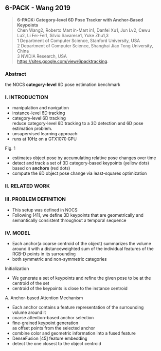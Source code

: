 ## 6-PACK - Wang 2019
> **6-PACK: Category-level 6D Pose Tracker with Anchor-Based Keypoints**
<br> Chen Wang2, Roberto Mart ́ın-Mart ́ın1, Danfei Xu1, Jun Lv2, Cewu Lu2, Li Fei-Fei1, Silvio Savarese1, Yuke Zhu1,3
<br> 1 Department of Computer Science, Stanford University, USA  
2 Department of Computer Science, Shanghai Jiao Tong University, China  
3 NVIDIA Research, USA  
https://sites.google.com/view/6packtracking.

### Abstract
the NOCS **category-level** 6D pose estimation benchmark

### I. INTRODUCTION
+ manipulation and navigation
+ instance-level 6D tracking
+ category-level 6D tracking
<br> reduce category-level 6D tracking to a 3D detection and 6D pose estimation problem.
+ unsupervised learning approach
+ runs at 10Hz on a GTX1070 GPU

Fig. 1
+ estimates object pose by accumulating relative pose changes over time
+ detect and track a set of 3D category-based keypoints (yellow dots) based on **anchors** (red dots)
+ compute the 6D object pose change via least-squares optimization

### II. RELATED WORK
### III. PROBLEM DEFINITION
+ This setup was defined in NOCS
+ Following [41], we define 3D keypoints that are geometrically and semantically consistent throughout a temporal sequence
### IV. MODEL
+ Each anchor(a coarse centroid of the object) summarizes the volume around it with a distanceweighted sum of the individual features of the RGB-D points in its surrounding
+ both symmetric and non-symmetric categories

Initialization
+ We generate a set of keypoints and refine the given pose to be at the centroid of the set
+ centroid of the keypoints is close to the instance centroid

A. Anchor-based Attention Mechanism
+ Each anchor contains a feature representation of the surrounding volume around it
+ coarse attention-based anchor selection
+ fine-grained keypoint generation  
as offset points from the selected anchor
+ combine color and geometric information into a fused feature
+ DenseFusion [45] feature embedding
+ detect the one closest to the object centroid

